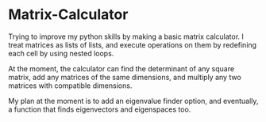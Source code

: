 # Matrix-Calculator

Trying to improve my python skills by making a basic matrix calculator. I treat matrices as lists of lists, and execute operations on them by redefining each cell by using nested loops.

At the moment, the calculator can find the determinant of any square matrix, add any matrices of the same dimensions, and multiply any two matrices with compatible dimensions.

My plan at the moment is to add an eigenvalue finder option, and eventually, a function that finds eigenvectors and eigenspaces too.